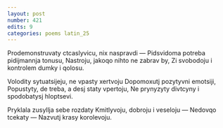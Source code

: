 ```yaml
---
layout: post
number: 421
edits: 9
categories: poems latin_25
---
```


Prodemonstruvaty ctcaslyvicu, nix naspravdi —
Pidsvidoma potreba pidijmannja tonusu,
Nastroju, jakoqo nihto ne zabrav by,
Zi svobodoju i kontrolem dumky i qolosu.

Volodity sytuatsijeju, ne vpasty xertvoju 
Dopomoxutj pozytyvni emotsiji,
Popustyty, de treba, a desj staty vpertoju,
Ne prynyzyty divtcyny i spodobatysj hloptsevi.

Pryklala zusyllja sebe rozdaty
Kmitlyvoju, dobroju i veseloju —
Nedovqo tcekaty —
Nazvutj krasy korolevoju.
